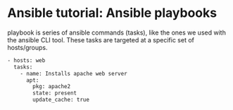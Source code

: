 
# Ansible tutorial: Ansible playbooks


playbook is  series of ansible commands (tasks), like the ones we used with the ansible CLI tool. These tasks are targeted at a specific set of hosts/groups.

```bash
- hosts: web
  tasks:
    - name: Installs apache web server
      apt:
        pkg: apache2
        state: present
        update_cache: true
```

